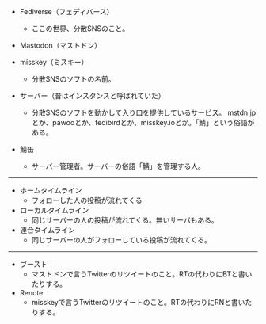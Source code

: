 * Fediverse（フェディバース）
  * ここの世界、分散SNSのこと。

* Mastodon（マストドン）
* misskey（ミスキー）
  * 分散SNSのソフトの名前。
* サーバー（昔はインスタンスと呼ばれていた）
  * 分散SNSのソフトを動かして入り口を提供しているサービス。
mstdn.jpとか、pawooとか、fedibirdとか、misskey.ioとか。「鯖」という俗語がある。
* 鯖缶
  * サーバー管理者。サーバーの俗語「鯖」を管理する人。

---

* ホームタイムライン
  * フォローした人の投稿が流れてくる
* ローカルタイムライン
  * 同じサーバーの人の投稿が流れてくる。無いサーバもある。
* 連合タイムライン
  * 同じサーバーの人がフォローしている投稿が流れてくる。

---

* ブースト
  * マストドンで言うTwitterのリツイートのこと。RTの代わりにBTと書いたりする。
* Renote
  * misskeyで言うTwitterのリツイートのこと。RTの代わりにRNと書いたりする。

